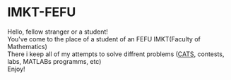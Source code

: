 # IMKT-FEFU
Hello, fellow stranger or a student! \
You've come to the place of a student of an FEFU IMKT(Faculty of Mathematics) \
There i keep all of my attempts to solve diffrent problems ([CATS](https://imcs.dvfu.ru/cats/problems?cid=6147250), contests, labs, MATLABs programms, etc) \
Enjoy!
